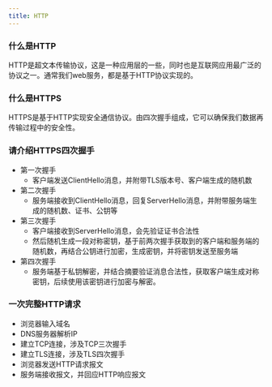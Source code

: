 ```yaml
---
title: HTTP
---
```


### 什么是HTTP
HTTP是超文本传输协议，这是一种应用层的一些，同时也是互联网应用最广泛的协议之一。通常我们web服务，都是基于HTTP协议实现的。


### 什么是HTTPS
HTTPS是基于HTTP实现安全通信协议。由四次握手组成，它可以确保我们数据再传输过程中的安全性。

### 请介绍HTTPS四次握手
- 第一次握手
  - 客户端发送ClientHello消息，并附带TLS版本号、客户端生成的随机数
- 第二次握手
  - 服务端接收到ClientHello消息，回复ServerHello消息，并附带服务端生成的随机数、证书、公钥等
- 第三次握手
  - 客户端接收到ServerHello消息，会先验证证书合法性
  - 然后随机生成一段对称密钥，基于前两次握手获取到的客户端和服务端的随机数，再结合公钥进行加密，生成密钥，并将密钥发送至服务端
- 第四次握手
  - 服务端基于私钥解密，并结合摘要验证消息合法性，获取客户端生成对称密钥，后续使用该密钥进行加密与解密。

### 一次完整HTTP请求
- 浏览器输入域名
- DNS服务器解析IP
- 建立TCP连接，涉及TCP三次握手
- 建立TLS连接，涉及TLS四次握手
- 浏览器发送HTTP请求报文
- 服务端接收报文，并回应HTTP响应报文
